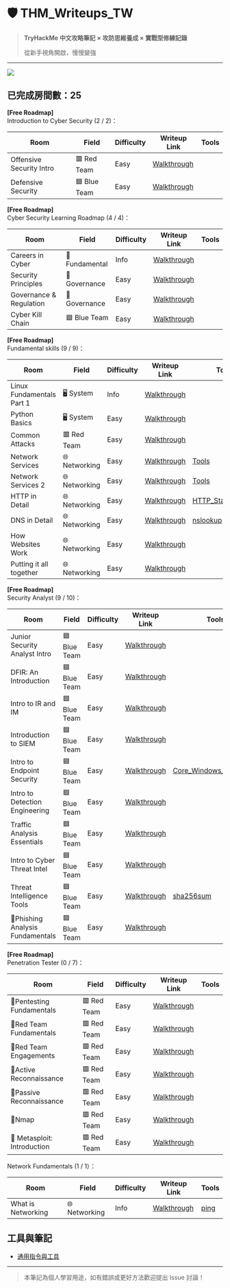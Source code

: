 # 🛡️ THM_Writeups_TW

> **TryHackMe 中文攻略筆記 × 攻防思維養成 × 實戰型修練記錄** 
>
> 從新手視角開啟，慢慢變強

---
[![](https://tryhackme-badges.s3.amazonaws.com/Moieph.png?cb=0883)](https://tryhackme.com/p/Moieph)

## 已完成房間數：25

**[Free Roadmap]** <br>Introduction to Cyber Security (2 / 2)：

| Room                       |                 Field                | Difficulty | Writeup Link                                                 | Tools                                                                                                                                                                                                                                                                                                                                                                                                                                                                     | 
|----------------------------|--------------------------------------|------------|--------------------------------------------------------------|---------------------------------------------------------------------------------------------------------------------------------------------------------------------------------------------------------------------------------------------------------------------------------------------------------------------------------------------------------------------------------------------------------------------------------------------------------------------------|
| Offensive Security Intro   |               	🟥 Red Team       | Easy       | [Walkthrough](./rooms/01_Offensive%20Security%20Intro.md)    |
| Defensive Security         |             🟦 Blue Team         | Easy       | [Walkthrough](./rooms/02_Defensive%20Security%20Intro.md)    |

**[Free Roadmap]** <br>Cyber Security Learning Roadmap (4 / 4)：

| Room                    |                 Field                | Difficulty | Writeup Link                                                 | Tools                                                                                                                                                                                                                                                                                                                                                                                                                                                                     |
|-------------------------|--------------------------------------|------------|--------------------------------------------------------------|---------------------------------------------------------------------------------------------------------------------------------------------------------------------------------------------------------------------------------------------------------------------------------------------------------------------------------------------------------------------------------------------------------------------------------------------------------------------------|
| Careers in Cyber        |           🔧Fundamental    | Info       | [Walkthrough](./rooms/03_Careers%20in%20Cyber.md)            |
| Security Principles     |   🧾 Governance | Easy       | [Walkthrough](./rooms/05_Security%20Principles.md)           |
| Governance & Regulation |   🧾 Governance | Easy       | [Walkthrough](./rooms/06_Governance%20&%20Regulation.md)     |
| Cyber Kill Chain        |        🟦 Blue Team    | Easy       | [Walkthrough](./rooms/07_Cyber%20Kill%20Chain.md)            |

**[Free Roadmap]** <br>Fundamental skills (9 / 9)：

| Room                      |                 Field                | Difficulty | Writeup Link                                                 | Tools                                                                                                                                                                                                                                                                                                                                                                                                                                                                     |
|---------------------------|--------------------------------------|------------|--------------------------------------------------------------|---------------------------------------------------------------------------------------------------------------------------------------------------------------------------------------------------------------------------------------------------------------------------------------------------------------------------------------------------------------------------------------------------------------------------------------------------------------------------|
| Linux Fundamentals Part 1 |    🖥️ System  | Info       | [Walkthrough](./rooms/08_Linux%20Fundamentals%20Part%201.md) |
| Python Basics             |     🖥️ System | Easy       | [Walkthrough](./rooms/09_Python%20Basics.md)                 |
| Common Attacks            |    	🟥 Red Team   | Easy       | [Walkthrough](./rooms/10_Common%20Attack.md)                 |
| Network Services          |    🌐 Networking   | Easy       | [Walkthrough](./rooms/11_Network%20Services.md)              | [Tools](./rooms/11_Network%20Services%20Tools.md)                                                                                                                                                                                                                                                                                                                                                                                                                         | 
| Network Services 2        |    🌐 Networking   | Easy       | [Walkthrough](./rooms/12_Network%20Services%202.md)          | [Tools](./rooms/12_Network%20Services%202%20Tools.md)
| HTTP in Detail            |    🌐 Networking   | Easy       | [Walkthrough](./rooms/13_HTTP%20in%20Detail.md)              | [HTTP_Status_Codes](Tools.md#http_status_codes)                                                                                                                                                                                                                                                                                                                                                                                                                       
| DNS in Detail             |    🌐 Networking   | Easy       | [Walkthrough](./rooms/14_DNS%20in%20Detail.md)               | [nslookup](Tools.md#nslookup) 
| How Websites Work         |    🌐 Networking   | Easy       | [Walkthrough](./rooms/15_How%20Websites%20Work.md)           |  
| Putting it all together   |    🌐 Networking   | Easy       | [Walkthrough](./rooms/16_Putting%20it%20all%20together.md)   | 

**[Free Roadmap]** <br>Security Analyst (9 / 10)：

| Room                             |                 Field                | Difficulty | Writeup Link                                                      | Tools                                                                                                                                                                                                                                                                                                                                                                                                                                                                     |
|----------------------------------|--------------------------------------|------------|-------------------------------------------------------------------|---------------------------------------------------------------------------------------------------------------------------------------------------------------------------------------------------------------------------------------------------------------------------------------------------------------------------------------------------------------------------------------------------------------------------------------------------------------------------|
| Junior Security Analyst Intro    |    🟦 Blue Team   | Easy       | [Walkthrough](./rooms/17_Junior%20Security%20Analyst%20Intro.md)  |
| DFIR: An Introduction            |    🟦 Blue Team   | Easy       | [Walkthrough](./rooms/18_DFIR:%20An%20Introduction.md)            |
| Intro to IR and IM               |    🟦 Blue Team   | Easy       | [Walkthrough](./rooms/19_Intro%20to%20IR%20and%20IM.md)           |
| Introduction to SIEM             |    🟦 Blue Team   | Easy       | [Walkthrough](./rooms/20_Introduction%20to%20SIEM.md)             |
| Intro to Endpoint Security       |    🟦 Blue Team   | Easy       | [Walkthrough](./rooms/21_Intro%20to%20Endpoint%20Security.md)     | [Core_Windows_Processes](Tools.md#core_windows_processes)
| Intro to Detection Engineering   |    🟦 Blue Team   | Easy       | [Walkthrough](./rooms/22_Intro%20to%20Detection%20Engineering.md) |
| Traffic Analysis Essentials      |    🟦 Blue Team   | Easy       | [Walkthrough](./rooms/23_Traffic%20Analysis%20Essentials.md)      |
| Intro to Cyber Threat Intel      |    🟦 Blue Team   | Easy       | [Walkthrough](./rooms/24_Intro%20to%20Cyber%20Threat%20Intel.md)  |
| Threat Intelligence Tools      |    🟦 Blue Team   | Easy       | [Walkthrough](./rooms/25_Threat%20Intelligence%20Tools.md)        | [sha256sum](Tools.md#sha256sum)
| 🔧Phishing Analysis Fundamentals |    🟦 Blue Team   | Easy       | [Walkthrough](./rooms/26_Phishing%20Analysis%20Fundamentals.md)   |

**[Free Roadmap]** <br>Penetration Tester (0 / 7)：

| Room                        | Field         | Difficulty | Writeup Link                                                      | Tools                                                                                                                                                                                                                                                                                                                                                                                                                                                                     |
|-----------------------------|---------------|------------|-------------------------------------------------------------------|---------------------------------------------------------------------------------------------------------------------------------------------------------------------------------------------------------------------------------------------------------------------------------------------------------------------------------------------------------------------------------------------------------------------------------------------------------------------------|
| 🔧Pentesting Fundamentals   | 🟥 Red Team   | Easy       | [Walkthrough](./rooms/27_Pentesting%20Fundamentals.md)            |
| 🔧Red Team Fundamentals     | 🟥 Red Team   | Easy       | [Walkthrough](./rooms/28_Red%20Team%20Fundamentals.md)            |
| 🔧Red Team Engagements      | 🟥 Red Team   | Easy       | [Walkthrough](./rooms/29_Red%20Team%20Engagements.md)             |
| 🔧Active Reconnaissance     | 🟥 Red Team   | Easy       | [Walkthrough](./rooms/30_Active%20Reconnaissance.md)              |
| 🔧Passive Reconnaissance    | 🟥 Red Team   | Easy       | [Walkthrough](./rooms/31_Passive%20Reconnaissance.md)             | 
| 🔧Nmap                      | 🟥 Red Team   | Easy       | [Walkthrough](./rooms/32_Nmap.md) |
| 🔧 Metasploit: Introduction | 🟥 Red Team   | Easy       | [Walkthrough](./rooms/33_Metasploit:%20Introduction.md)      

Network Fundamentals (1 / 1）：

| Room                       |                 Field                | Difficulty | Writeup Link                                                 | Tools                                                                                                                                                                                                                                                                                                                                                                                                                                                                     |
|----------------------------|--------------------------------------|------------|--------------------------------------------------------------|---------------------------------------------------------------------------------------------------------------------------------------------------------------------------------------------------------------------------------------------------------------------------------------------------------------------------------------------------------------------------------------------------------------------------------------------------------------------------|
| What is Networking         |      🌐 Networking   | Info       | [Walkthrough](./rooms/04_What%20is%20Networking.md)          | [ping](Tools.md#ping)                                                                                                                                                                                                                                                                                                                                                                                                                                                     |


## 工具與筆記
- [通用指令與工具](Tools.md)

---

> 本筆記為個人學習用途，如有錯誤或更好方法歡迎提出 Issue 討論！
